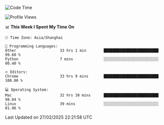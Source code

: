 <!--START_SECTION:waka-->
![Code Time](http://img.shields.io/badge/Code%20Time-3%2C562%20hrs%2023%20mins-blue)

![Profile Views](http://img.shields.io/badge/Profile%20Views-0-blue)

📊 **This Week I Spent My Time On** 

```text
🕑︎ Time Zone: Asia/Shanghai

💬 Programming Languages: 
Other                    33 hrs 1 min        █████████████████████████   99.60 % 
Python                   7 mins              ░░░░░░░░░░░░░░░░░░░░░░░░░   00.40 % 

🔥 Editors: 
Chrome                   33 hrs 9 mins       █████████████████████████   100.00 % 

💻 Operating System: 
Mac                      32 hrs 30 mins      █████████████████████████   98.04 % 
Linux                    39 mins             ░░░░░░░░░░░░░░░░░░░░░░░░░   01.96 % 
```


 Last Updated on 27/02/2025 22:21:58 UTC
<!--END_SECTION:waka-->